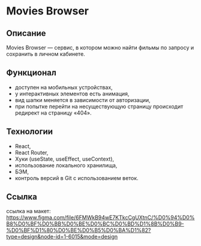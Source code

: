 # Movies Browser

## Описание

Movies Browser — cервис, в котором можно найти фильмы по запросу и сохранить в личном кабинете.

## Функционал

- доступен на мобильных устройствах,
- у интерактивных элементов есть анимация,
- вид шапки меняется в зависимости от авторизации,
- при попытке перейти на несуществующую страницу происходит редирект на страницу «404».

## Технологии

- React,
- React Router,
- Хуки (useState, useEffect, useContext),
- использование локального хранилища,
- БЭМ,
- контроль версий в Git с использованием веток.


## Ссылка

ссылка на макет: https://www.figma.com/file/6FMWkB94wE7KTkcCgUXtnC/%D0%94%D0%B8%D0%BF%D0%BB%D0%BE%D0%BC%D0%BD%D1%8B%D0%B9-%D0%BF%D1%80%D0%BE%D0%B5%D0%BA%D1%82?type=design&node-id=1-6015&mode=design